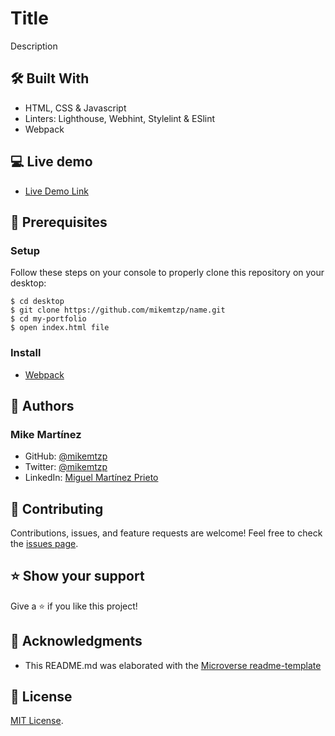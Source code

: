 # Title
Description

## 🛠️ Built With

- HTML, CSS & Javascript
- Linters: Lighthouse, Webhint, Stylelint & ESlint
- Webpack

## 💻 Live demo
- [Live Demo Link](https://mikemtzp.github.io/name/)

## 🧮 Prerequisites

### Setup

Follow these steps on your console to properly clone this repository on your desktop:

```
$ cd desktop
$ git clone https://github.com/mikemtzp/name.git
$ cd my-portfolio
$ open index.html file
```

### Install

- [Webpack](https://webpack.js.org/guides/getting-started/)

## 👤 Authors

### Mike Martínez

- GitHub: [@mikemtzp](https://github.com/mikemtzp)
- Twitter: [@mikemtzp](https://twitter.com/mikemtzp)
- LinkedIn: [Miguel Martínez Prieto](https://www.linkedin.com/in/miguel-mart%C3%ADnez-prieto-a42406166/)

## 🤝 Contributing

Contributions, issues, and feature requests are welcome!
Feel free to check the [issues page](https://github.com/mikemtzp/name/issues).

## ⭐️ Show your support

Give a ⭐️ if you like this project!

## 🥇 Acknowledgments

- This README.md was elaborated with the [Microverse readme-template](https://github.com/microverseinc/readme-template)

## 📝 License

[MIT License](https://github.com/mikemtzp/name/blob/master/MIT.md).
